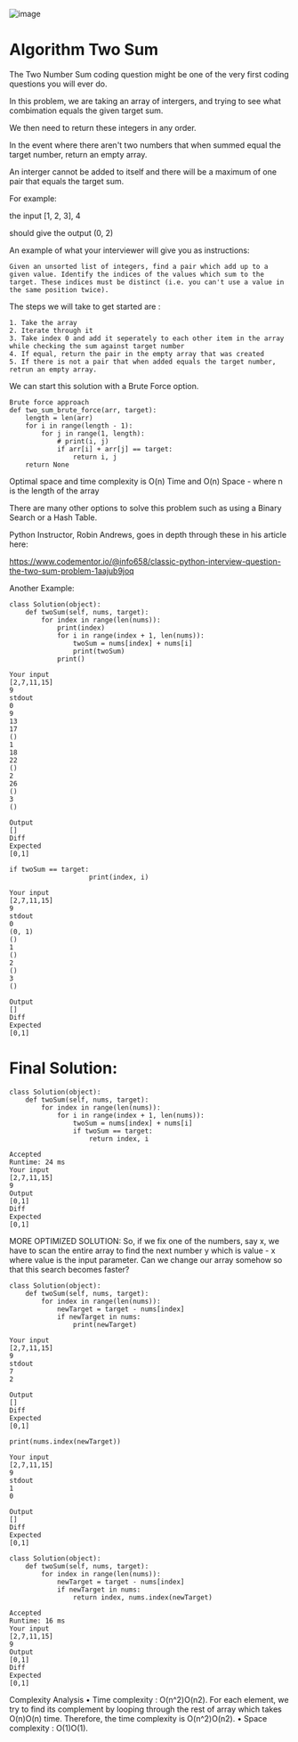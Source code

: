 ![image](https://user-images.githubusercontent.com/66803124/119274008-9bfc8800-bbc2-11eb-836a-1a18b9a831d8.png)


# Algorithm Two Sum

The Two Number Sum coding question might be one of the very first coding questions you will ever do. 


In this problem, we are taking an array of intergers, and trying to see what combimation equals the given target sum.

We then need to return these integers in any order.

In the event where there aren't two numbers that when summed equal the target number, return an empty array. 

An interger cannot be added to itself and there will be a maximum of one pair that equals the target sum. 


For example:

the input [1, 2, 3], 4

should give the output (0, 2)

An example of what your interviewer will give you as instructions:
```
Given an unsorted list of integers, find a pair which add up to a given value. Identify the indices of the values which sum to the target. These indices must be distinct (i.e. you can't use a value in the same position twice).
```


The steps we will take to get started are                                                   :
```
1. Take the array
2. Iterate through it
3. Take index 0 and add it seperately to each other item in the array while checking the sum against target number
4. If equal, return the pair in the empty array that was created 
5. If there is not a pair that when added equals the target number, retrun an empty array. 
```

We can start this solution with a Brute Force option.
```
Brute force approach
def two_sum_brute_force(arr, target):
    length = len(arr)
    for i in range(length - 1):
        for j in range(1, length):
            # print(i, j)
            if arr[i] + arr[j] == target:
                return i, j
    return None
```

Optimal space and time complexity is O(n) Time and O(n) Space - where n is the length of the array

There are many other options to solve this problem such as using a Binary Search or a Hash Table.

Python Instructor, Robin Andrews, goes in depth through these in his article here:

https://www.codementor.io/@info658/classic-python-interview-question-the-two-sum-problem-1aajub9joq

Another Example:
```
class Solution(object):
    def twoSum(self, nums, target):
        for index in range(len(nums)):
            print(index)
            for i in range(index + 1, len(nums)):
                twoSum = nums[index] + nums[i]
                print(twoSum)
            print()
```
```
Your input
[2,7,11,15]
9
stdout
0
9
13
17
()
1
18
22
()
2
26
()
3
()

Output
[]
Diff
Expected
[0,1]
```
```
if twoSum == target:
                    print(index, i)
```
```
Your input
[2,7,11,15]
9
stdout
0
(0, 1)
()
1
()
2
()
3
()

Output
[]
Diff
Expected
[0,1]
```
# Final Solution:
```
class Solution(object):
    def twoSum(self, nums, target):
        for index in range(len(nums)):
            for i in range(index + 1, len(nums)):
                twoSum = nums[index] + nums[i]
                if twoSum == target:
                    return index, i
```
```
Accepted
Runtime: 24 ms
Your input
[2,7,11,15]
9
Output
[0,1]
Diff
Expected
[0,1]
```
MORE OPTIMIZED SOLUTION:
So, if we fix one of the numbers, say x, we have to scan the entire array to find the next number y
which is value - x where value is the input parameter. Can we change our array somehow so that this search becomes faster?

```
class Solution(object):
    def twoSum(self, nums, target):
        for index in range(len(nums)):
            newTarget = target - nums[index]
            if newTarget in nums:
                print(newTarget)
```
```
Your input
[2,7,11,15]
9
stdout
7
2

Output
[]
Diff
Expected
[0,1]

print(nums.index(newTarget))

Your input
[2,7,11,15]
9
stdout
1
0

Output
[]
Diff
Expected
[0,1]
```
```
class Solution(object):
    def twoSum(self, nums, target):
        for index in range(len(nums)):
            newTarget = target - nums[index]
            if newTarget in nums:
                return index, nums.index(newTarget)
```
```
Accepted
Runtime: 16 ms
Your input
[2,7,11,15]
9
Output
[0,1]
Diff
Expected
[0,1]
```
Complexity Analysis
•	Time complexity : O(n^2)O(n2). For each element, we try to find its complement by looping through the rest of array which takes O(n)O(n) time. Therefore, the time complexity is O(n^2)O(n2).
•	Space complexity : O(1)O(1).



